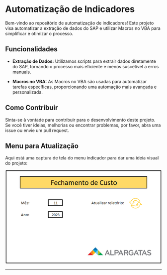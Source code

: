 # Automatização de Indicadores

Bem-vindo ao repositório de automatização de indicadores! Este projeto visa automatizar a extração de dados do SAP e utilizar Macros no VBA para simplificar e otimizar o processo.

## Funcionalidades

- **Extração de Dados:** Utilizamos scripts para extrair dados diretamente do SAP, tornando o processo mais eficiente e menos suscetível a erros manuais.

- **Macros no VBA:** As Macros no VBA são usadas para automatizar tarefas específicas, proporcionando uma automação mais avançada e personalizada.

## Como Contribuir

Sinta-se à vontade para contribuir para o desenvolvimento deste projeto. Se você tiver ideias, melhorias ou encontrar problemas, por favor, abra uma issue ou envie um pull request.

## Menu para Atualização

Aqui está uma captura de tela do menu indicador para dar uma ideia visual do projeto:

![Menu Indicador](./Menu_indicador.PNG)

---
